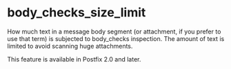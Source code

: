 # body_checks_size_limit 


How much text in a message body segment (or attachment, if you
prefer to use that term) is subjected to body_checks inspection.
The amount of text is limited to avoid scanning huge attachments.



This feature is available in Postfix 2.0 and later.



